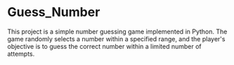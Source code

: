 # Guess_Number

This project is a simple number guessing game implemented in Python. The game randomly selects a number within a specified range, and the player's objective is to guess the correct number within a limited number of attempts.
